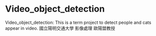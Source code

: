 # Video_object_detection
Video_object_detection: This is a term project to detect people and cats appear in video. 國立陽明交通大學 影像處理 歐陽盟教授
